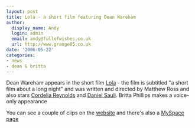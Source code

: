 ```yaml
---
layout: post
title: Lola - a short film featuring Dean Wareham
author:
  display_name: Andy
  login: admin
  email: andy@fullofwishes.co.uk
  url: http://www.grange85.co.uk
date: '2006-05-22'
categories:
- news
- dean & britta
---
```

Dean Wareham appears in the short film [Lola](https://web.archive.org/web/20060522+/http://www.lolafilm.net) \- the
film is subtitled "a short film about a long night" and was written and
directed by Matthew Ross and also stars [Cordelia
Reynolds](http://www.imdb.com/name/nm1785446/) and [Daniel
Sauli](http://www.imdb.com/name/nm0784815/). Britta Phillips makes a voice-
only appearance

You can see a couple of clips on the [website](https://web.archive.org/web/20060522+/http://www.lolafilm.net) and
there's also a [MySpace page](https://web.archive.org/web/20060522+/http://www.myspace.com/lolafilm)


